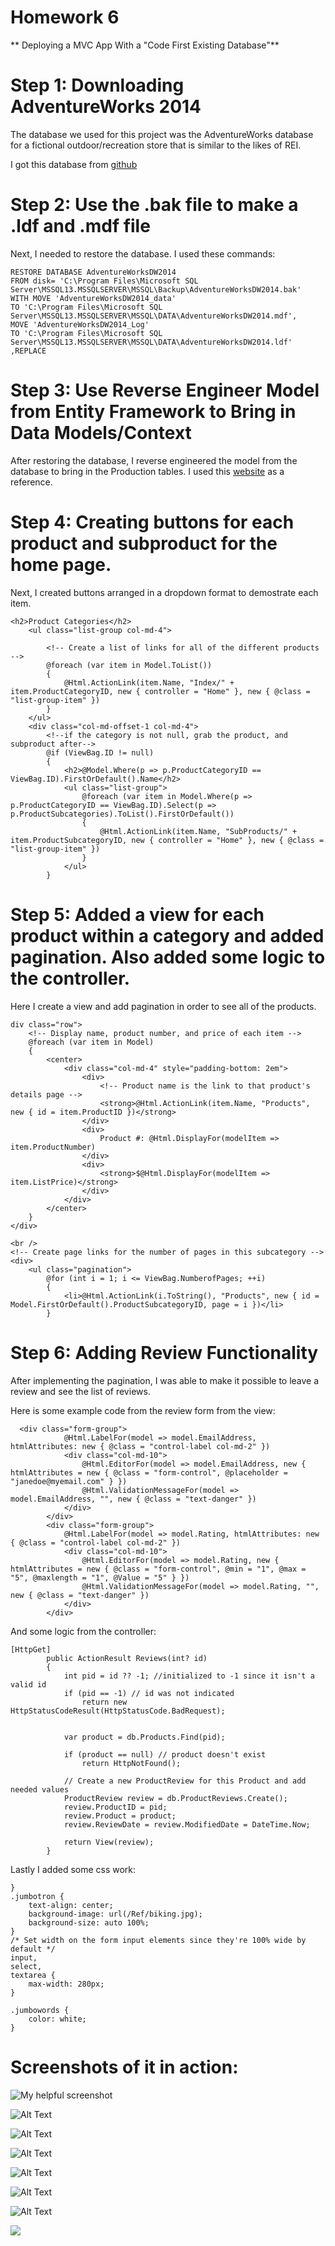 # Homework 6 

** Deploying a MVC App With a "Code First Existing Database"** 

# Step 1: Downloading AdventureWorks 2014

The database we used for this project was the AdventureWorks database for a fictional outdoor/recreation store that is similar to the likes of REI. 

I got this database from [github](https://github.com/Microsoft/sql-server-samples/tree/master/samples/databases/adventure-works)

# Step 2: Use the .bak file to make a .ldf and .mdf file 

Next, I needed to restore the database. I used these commands: 

```
RESTORE DATABASE AdventureWorksDW2014
FROM disk= 'C:\Program Files\Microsoft SQL Server\MSSQL13.MSSQLSERVER\MSSQL\Backup\AdventureWorksDW2014.bak'
WITH MOVE 'AdventureWorksDW2014_data' 
TO 'C:\Program Files\Microsoft SQL Server\MSSQL13.MSSQLSERVER\MSSQL\DATA\AdventureWorksDW2014.mdf',
MOVE 'AdventureWorksDW2014_Log' 
TO 'C:\Program Files\Microsoft SQL Server\MSSQL13.MSSQLSERVER\MSSQL\DATA\AdventureWorksDW2014.ldf'
,REPLACE
```

# Step 3: Use Reverse Engineer Model from Entity Framework to Bring in Data Models/Context

After restoring the database, I reverse engineered the model from the database to bring in the Production tables. I used this [website](https://msdn.microsoft.com/en-us/library/jj200620(v=vs.113).aspx) as a reference. 

# Step 4: Creating buttons for each product and subproduct for the home page. 

Next, I created buttons arranged in a dropdown format to demostrate each item. 

```
<h2>Product Categories</h2>
    <ul class="list-group col-md-4">
       
        <!-- Create a list of links for all of the different products  -->
        @foreach (var item in Model.ToList())
        {
            @Html.ActionLink(item.Name, "Index/" + item.ProductCategoryID, new { controller = "Home" }, new { @class = "list-group-item" })
        }
    </ul>
    <div class="col-md-offset-1 col-md-4">
        <!--if the category is not null, grab the product, and subproduct after-->
        @if (ViewBag.ID != null)
        {
            <h2>@Model.Where(p => p.ProductCategoryID == ViewBag.ID).FirstOrDefault().Name</h2> 
            <ul class="list-group">
                @foreach (var item in Model.Where(p => p.ProductCategoryID == ViewBag.ID).Select(p => p.ProductSubcategories).ToList().FirstOrDefault())
                {
                    @Html.ActionLink(item.Name, "SubProducts/" + item.ProductSubcategoryID, new { controller = "Home" }, new { @class = "list-group-item" })
                }
            </ul>
        }
```

# Step 5: Added a view for each product within a category and added pagination. Also added some logic to the controller. 

Here I create a view and add pagination in order to see all of the products. 

```
div class="row">
    <!-- Display name, product number, and price of each item -->
    @foreach (var item in Model)
    {
        <center>
            <div class="col-md-4" style="padding-bottom: 2em">
                <div>
                    <!-- Product name is the link to that product's details page -->
                    <strong>@Html.ActionLink(item.Name, "Products", new { id = item.ProductID })</strong>
                </div>
                <div>
                    Product #: @Html.DisplayFor(modelItem => item.ProductNumber)
                </div>
                <div>
                    <strong>$@Html.DisplayFor(modelItem => item.ListPrice)</strong>
                </div>
            </div>
        </center>
    }
</div>
```
```
<br />
<!-- Create page links for the number of pages in this subcategory -->
<div>
    <ul class="pagination">
        @for (int i = 1; i <= ViewBag.NumberofPages; ++i)
        {
            <li>@Html.ActionLink(i.ToString(), "Products", new { id = Model.FirstOrDefault().ProductSubcategoryID, page = i })</li>
        }

```
# Step 6: Adding Review Functionality 

After implementing the pagination, I was able to make it possible to leave a review and see the list of reviews. 

Here is some example code from the review form from the view: 
```
  <div class="form-group">
            @Html.LabelFor(model => model.EmailAddress, htmlAttributes: new { @class = "control-label col-md-2" })
            <div class="col-md-10">
                @Html.EditorFor(model => model.EmailAddress, new { htmlAttributes = new { @class = "form-control", @placeholder = "janedoe@myemail.com" } })
                @Html.ValidationMessageFor(model => model.EmailAddress, "", new { @class = "text-danger" })
            </div>
        </div>
        <div class="form-group">
            @Html.LabelFor(model => model.Rating, htmlAttributes: new { @class = "control-label col-md-2" })
            <div class="col-md-10">
                @Html.EditorFor(model => model.Rating, new { htmlAttributes = new { @class = "form-control", @min = "1", @max = "5", @maxlength = "1", @Value = "5" } })
                @Html.ValidationMessageFor(model => model.Rating, "", new { @class = "text-danger" })
            </div>
        </div>

```
And some logic from the controller: 
```
[HttpGet]
        public ActionResult Reviews(int? id)
        {
            int pid = id ?? -1; //initialized to -1 since it isn't a valid id 
            if (pid == -1) // id was not indicated
                return new HttpStatusCodeResult(HttpStatusCode.BadRequest);


            var product = db.Products.Find(pid);

            if (product == null) // product doesn't exist
                return HttpNotFound();

            // Create a new ProductReview for this Product and add needed values
            ProductReview review = db.ProductReviews.Create();
            review.ProductID = pid;
            review.Product = product;
            review.ReviewDate = review.ModifiedDate = DateTime.Now;

            return View(review);
        }

```

Lastly I added some css work: 

```
}
.jumbotron {
    text-align: center;
    background-image: url(/Ref/biking.jpg);
    background-size: auto 100%;
}
/* Set width on the form input elements since they're 100% wide by default */
input,
select,
textarea {
    max-width: 280px;
}

.jumbowords {
    color: white;
}
```

# Screenshots of it in action: 

![My helpful screenshot](/assets/homepage.png)

![Alt Text](https://github.com/jazbem24/SeniorProject/blob/master/cs460/HW6/ref/homepage.png)

![Alt Text](https://github.com/jazbem24/SeniorProject/blob/master/cs460/HW6/ref/Components.png)

![Alt Text](https://github.com/jazbem24/SeniorProject/blob/master/cs460/HW6/ref/Handlebars.png)

![Alt Text](https://github.com/jazbem24/SeniorProject/blob/master/cs460/HW6/ref/pageDisplay.png)


![Alt Text](https://github.com/jazbem24/SeniorProject/blob/master/cs460/HW6/ref/singleproduct.png)


![Alt Text](https://github.com/jazbem24/SeniorProject/blob/master/cs460/HW6/ref/writeareview.png)

<img src="{{ site.baseurl }}/assets/img/hp_narrators.png">

